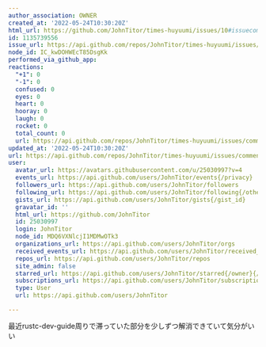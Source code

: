 ```yaml
---
author_association: OWNER
created_at: '2022-05-24T10:30:20Z'
html_url: https://github.com/JohnTitor/times-huyuumi/issues/10#issuecomment-1135739556
id: 1135739556
issue_url: https://api.github.com/repos/JohnTitor/times-huyuumi/issues/10
node_id: IC_kwDOHWEcT85DsgKk
performed_via_github_app: 
reactions:
  "+1": 0
  "-1": 0
  confused: 0
  eyes: 0
  heart: 0
  hooray: 0
  laugh: 0
  rocket: 0
  total_count: 0
  url: https://api.github.com/repos/JohnTitor/times-huyuumi/issues/comments/1135739556/reactions
updated_at: '2022-05-24T10:30:20Z'
url: https://api.github.com/repos/JohnTitor/times-huyuumi/issues/comments/1135739556
user:
  avatar_url: https://avatars.githubusercontent.com/u/25030997?v=4
  events_url: https://api.github.com/users/JohnTitor/events{/privacy}
  followers_url: https://api.github.com/users/JohnTitor/followers
  following_url: https://api.github.com/users/JohnTitor/following{/other_user}
  gists_url: https://api.github.com/users/JohnTitor/gists{/gist_id}
  gravatar_id: ''
  html_url: https://github.com/JohnTitor
  id: 25030997
  login: JohnTitor
  node_id: MDQ6VXNlcjI1MDMwOTk3
  organizations_url: https://api.github.com/users/JohnTitor/orgs
  received_events_url: https://api.github.com/users/JohnTitor/received_events
  repos_url: https://api.github.com/users/JohnTitor/repos
  site_admin: false
  starred_url: https://api.github.com/users/JohnTitor/starred{/owner}{/repo}
  subscriptions_url: https://api.github.com/users/JohnTitor/subscriptions
  type: User
  url: https://api.github.com/users/JohnTitor

---
```

最近rustc-dev-guide周りで滞っていた部分を少しずつ解消できていて気分がいい